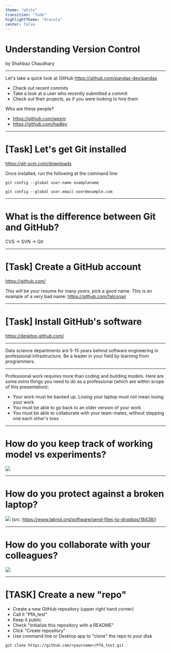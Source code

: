 ```yaml
---
theme: "white"
transition: "fade"
highlightTheme: "dracula"
center: false
---
```


# Understanding Version Control

by Shahbaz Chaudhary

---

Let's take a quick look at GitHub
https://github.com/pandas-dev/pandas

* Check out recent commits
* Take a look at a user who recently submitted a commit
* Check out their projects, as if you were looking to hire them

Who are these people?

* https://github.com/wesm
* https://github.com/hadley

---

# [Task] Let's get Git installed

https://git-scm.com/downloads

Once installed, run the following at the command line:

```git config --global user.name examplename```

```git config --global user.email user@example.com```


---

# What is the difference between Git and GitHub?

CVS -> SVN -> Git

---

# [Task] Create a GitHub account

https://github.com/

This will be your resume for many _years_, pick a good name. This is an example of a very bad name:
https://github.com/falconair

---

# [Task] Install GitHub's software

https://desktop.github.com/

---

Data science departments are 5-15 years behind software engineering in professional infrastructure. Be a leader in your field by learning from programmers.

---


Professional work requires more than coding and building models. Here are some _extra_ things you need to do as a professional (which are within scope of this presentation):

* Your work must be backed up. Losing your laptop must not mean losing your work
* You must be able to go back to an older version of your work
* You must be able to collaborate with your team-mates, without stepping one each other's toes

---

# How do you keep track of working model vs experiments?

![](assets/folder_versions.png)

---

# How do you protect against a broken laptop?

![](assets/copy_to_dropbox.png)
(src: https://www.labnol.org/software/send-files-to-dropbox/18438/)

---

# How do you collaborate with your colleagues?

![](assets/share_code_email.png)

---

# [TASK] Create a new "repo"
* Create a new GitHub repository (upper right hand corner)
* Call it "PfA_test" 
* Keep it public
* Check "Initialize this repository with a README"
* Click "Create repository"
* Use command line or Desktop app to "clone" the repo to your disk

```git clone https://github.com/<yourname>/PfA_test.git```